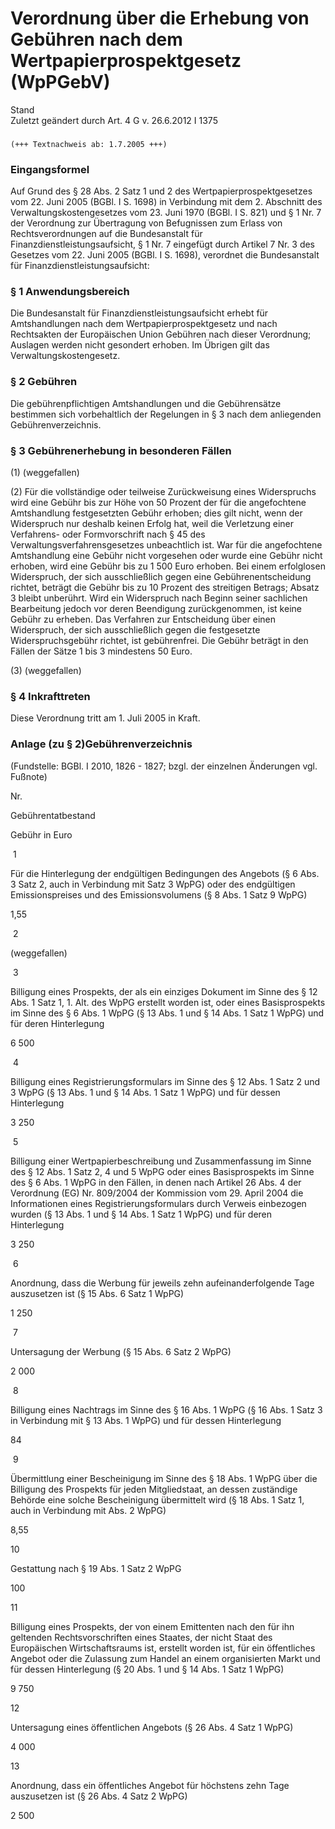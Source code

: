 Verordnung über die Erhebung von Gebühren nach dem Wertpapierprospektgesetz (WpPGebV)
=====================================================================================

Stand  
Zuletzt geändert durch Art. 4 G v. 26.6.2012 I 1375

### 

```
(+++ Textnachweis ab: 1.7.2005 +++)
```

### Eingangsformel

Auf Grund des § 28 Abs. 2 Satz 1 und 2 des Wertpapierprospektgesetzes vom 22. Juni 2005 (BGBl. I S. 1698) in Verbindung mit dem 2. Abschnitt des Verwaltungskostengesetzes vom 23. Juni 1970 (BGBl. I S. 821) und § 1 Nr. 7 der Verordnung zur Übertragung von Befugnissen zum Erlass von Rechtsverordnungen auf die Bundesanstalt für Finanzdienstleistungsaufsicht, § 1 Nr. 7 eingefügt durch Artikel 7 Nr. 3 des Gesetzes vom 22. Juni 2005 (BGBl. I S. 1698), verordnet die Bundesanstalt für Finanzdienstleistungsaufsicht:

### § 1 Anwendungsbereich

Die Bundesanstalt für Finanzdienstleistungsaufsicht erhebt für Amtshandlungen nach dem Wertpapierprospektgesetz und nach Rechtsakten der Europäischen Union Gebühren nach dieser Verordnung; Auslagen werden nicht gesondert erhoben. Im Übrigen gilt das Verwaltungskostengesetz.

### § 2 Gebühren

Die gebührenpflichtigen Amtshandlungen und die Gebührensätze bestimmen sich vorbehaltlich der Regelungen in § 3 nach dem anliegenden Gebührenverzeichnis.

### § 3 Gebührenerhebung in besonderen Fällen

(1) (weggefallen)

(2) Für die vollständige oder teilweise Zurückweisung eines Widerspruchs wird eine Gebühr bis zur Höhe von 50 Prozent der für die angefochtene Amtshandlung festgesetzten Gebühr erhoben; dies gilt nicht, wenn der Widerspruch nur deshalb keinen Erfolg hat, weil die Verletzung einer Verfahrens- oder Formvorschrift nach § 45 des Verwaltungsverfahrensgesetzes unbeachtlich ist. War für die angefochtene Amtshandlung eine Gebühr nicht vorgesehen oder wurde eine Gebühr nicht erhoben, wird eine Gebühr bis zu 1 500 Euro erhoben. Bei einem erfolglosen Widerspruch, der sich ausschließlich gegen eine Gebührenentscheidung richtet, beträgt die Gebühr bis zu 10 Prozent des streitigen Betrags; Absatz 3 bleibt unberührt. Wird ein Widerspruch nach Beginn seiner sachlichen Bearbeitung jedoch vor deren Beendigung zurückgenommen, ist keine Gebühr zu erheben. Das Verfahren zur Entscheidung über einen Widerspruch, der sich ausschließlich gegen die festgesetzte Widerspruchsgebühr richtet, ist gebührenfrei. Die Gebühr beträgt in den Fällen der Sätze 1 bis 3 mindestens 50 Euro.

(3) (weggefallen)

### § 4 Inkrafttreten

Diese Verordnung tritt am 1. Juli 2005 in Kraft.

### Anlage (zu § 2)Gebührenverzeichnis

(Fundstelle: BGBl. I 2010, 1826 - 1827;
bzgl. der einzelnen Änderungen vgl. Fußnote)

Nr.

Gebührentatbestand

Gebühr in Euro

 1

Für die Hinterlegung der endgültigen Bedingungen des Angebots (§ 6 Abs. 3 Satz 2, auch in Verbindung mit Satz 3 WpPG) oder des endgültigen Emissionspreises und des Emissionsvolumens (§ 8 Abs. 1 Satz 9 WpPG)

1,55

 2

(weggefallen)

 3

Billigung eines Prospekts, der als ein einziges Dokument im Sinne des § 12 Abs. 1 Satz 1, 1. Alt. des WpPG erstellt worden ist, oder eines Basisprospekts im Sinne des § 6 Abs. 1 WpPG (§ 13 Abs. 1 und § 14 Abs. 1 Satz 1 WpPG) und für deren Hinterlegung

6 500

 4

Billigung eines Registrierungsformulars im Sinne des § 12 Abs. 1 Satz 2 und 3 WpPG (§ 13 Abs. 1 und § 14 Abs. 1 Satz 1 WpPG) und für dessen Hinterlegung

3 250

 5

Billigung einer Wertpapierbeschreibung und Zusammenfassung im Sinne des § 12 Abs. 1 Satz 2, 4 und 5 WpPG oder eines Basisprospekts im Sinne des § 6 Abs. 1 WpPG in den Fällen, in denen nach Artikel 26 Abs. 4 der Verordnung (EG) Nr. 809/2004 der Kommission vom 29. April 2004 die Informationen eines Registrierungsformulars durch Verweis einbezogen wurden (§ 13 Abs. 1 und § 14 Abs. 1 Satz 1 WpPG) und für deren Hinterlegung

3 250

 6

Anordnung, dass die Werbung für jeweils zehn aufeinanderfolgende Tage auszusetzen ist (§ 15 Abs. 6 Satz 1 WpPG)

1 250

 7

Untersagung der Werbung (§ 15 Abs. 6 Satz 2 WpPG)

2 000

 8

Billigung eines Nachtrags im Sinne des § 16 Abs. 1 WpPG (§ 16 Abs. 1 Satz 3 in Verbindung mit § 13 Abs. 1 WpPG) und für dessen Hinterlegung

84

 9

Übermittlung einer Bescheinigung im Sinne des § 18 Abs. 1 WpPG über die Billigung des Prospekts für jeden Mitgliedstaat, an dessen zuständige Behörde eine solche Bescheinigung übermittelt wird (§ 18 Abs. 1 Satz 1, auch in Verbindung mit Abs. 2 WpPG)

8,55

10

Gestattung nach § 19 Abs. 1 Satz 2 WpPG

100

11

Billigung eines Prospekts, der von einem Emittenten nach den für ihn geltenden Rechtsvorschriften eines Staates, der nicht Staat des Europäischen Wirtschaftsraums ist, erstellt worden ist, für ein öffentliches Angebot oder die Zulassung zum Handel an einem organisierten Markt und für dessen Hinterlegung (§ 20 Abs. 1 und § 14 Abs. 1 Satz 1 WpPG)

9 750

12

Untersagung eines öffentlichen Angebots (§ 26 Abs. 4 Satz 1 WpPG)

4 000

13

Anordnung, dass ein öffentliches Angebot für höchstens zehn Tage auszusetzen ist (§ 26 Abs. 4 Satz 2 WpPG)

2 500
